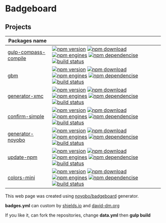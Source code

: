 # Badgeboard

## Projects

|Packages name                                                         |                                                                                                                                                                                                                                                                                                                                                                                                                                                                                                                                                                                                                                                     |
|----------------------------------------------------------------------|-----------------------------------------------------------------------------------------------------------------------------------------------------------------------------------------------------------------------------------------------------------------------------------------------------------------------------------------------------------------------------------------------------------------------------------------------------------------------------------------------------------------------------------------------------------------------------------------------------------------------------------------------------|
|[gulp-compass-compile](https://github.com/noyobo/gulp-compass-compile)|[![npm version](http://img.shields.io/npm/v/gulp-compass-compile.svg)](https://www.npmjs.org/package/gulp-compass-compile) [![npm download](http://img.shields.io/npm/dm/gulp-compass-compile.svg)](https://www.npmjs.org/package/gulp-compass-compile) [![npm engines](http://img.shields.io/node/v/gulp-compass-compile.svg)](https://www.npmjs.org/package/gulp-compass-compile) [![npm dependencise](https://david-dm.org/noyobo/gulp-compass-compile.svg)](https://david-dm.org/noyobo/gulp-compass-compile) [![build status](http://img.shields.io/travis/noyobo/gulp-compass-compile.svg)](https://travis-ci.org/noyobo/gulp-compass-compile) |
|[gbm](https://github.com/noyobo/gbm)                                  |[![npm version](http://img.shields.io/npm/v/gbm.svg)](https://www.npmjs.org/package/gbm) [![npm download](http://img.shields.io/npm/dm/gbm.svg)](https://www.npmjs.org/package/gbm) [![npm engines](http://img.shields.io/node/v/gbm.svg)](https://www.npmjs.org/package/gbm) [![npm dependencise](https://david-dm.org/noyobo/gbm.svg)](https://david-dm.org/noyobo/gbm) [![build status](http://img.shields.io/travis/noyobo/gbm.svg)](https://travis-ci.org/noyobo/gbm)                                                                                                                                                                           |
|[generator-xmc](https://github.com/noyobo/generator-xmc)              |[![npm version](http://img.shields.io/npm/v/generator-xmc.svg)](https://www.npmjs.org/package/generator-xmc) [![npm download](http://img.shields.io/npm/dm/generator-xmc.svg)](https://www.npmjs.org/package/generator-xmc) [![npm engines](http://img.shields.io/node/v/generator-xmc.svg)](https://www.npmjs.org/package/generator-xmc) [![npm dependencise](https://david-dm.org/noyobo/generator-xmc.svg)](https://david-dm.org/noyobo/generator-xmc) [![build status](http://img.shields.io/travis/noyobo/generator-xmc.svg)](https://travis-ci.org/noyobo/generator-xmc)                                                                       |
|[confirm-simple](https://github.com/noyobo/confirm-simple)            |[![npm version](http://img.shields.io/npm/v/confirm-simple.svg)](https://www.npmjs.org/package/confirm-simple) [![npm download](http://img.shields.io/npm/dm/confirm-simple.svg)](https://www.npmjs.org/package/confirm-simple) [![npm engines](http://img.shields.io/node/v/confirm-simple.svg)](https://www.npmjs.org/package/confirm-simple) [![npm dependencise](https://david-dm.org/noyobo/confirm-simple.svg)](https://david-dm.org/noyobo/confirm-simple) [![build status](http://img.shields.io/travis/noyobo/confirm-simple.svg)](https://travis-ci.org/noyobo/confirm-simple)                                                             |
|[generator-noyobo](https://github.com/noyobo/generator-noyobo)        |[![npm version](http://img.shields.io/npm/v/generator-noyobo.svg)](https://www.npmjs.org/package/generator-noyobo) [![npm download](http://img.shields.io/npm/dm/generator-noyobo.svg)](https://www.npmjs.org/package/generator-noyobo) [![npm engines](http://img.shields.io/node/v/generator-noyobo.svg)](https://www.npmjs.org/package/generator-noyobo) [![npm dependencise](https://david-dm.org/noyobo/generator-noyobo.svg)](https://david-dm.org/noyobo/generator-noyobo) [![build status](http://img.shields.io/travis/noyobo/generator-noyobo.svg)](https://travis-ci.org/noyobo/generator-noyobo)                                         |
|[update-npm](https://github.com/noyobo/update-npm)                    |[![npm version](http://img.shields.io/npm/v/update-npm.svg)](https://www.npmjs.org/package/update-npm) [![npm download](http://img.shields.io/npm/dm/update-npm.svg)](https://www.npmjs.org/package/update-npm) [![npm engines](http://img.shields.io/node/v/update-npm.svg)](https://www.npmjs.org/package/update-npm) [![npm dependencise](https://david-dm.org/noyobo/update-npm.svg)](https://david-dm.org/noyobo/update-npm) [![build status](http://img.shields.io/travis/noyobo/update-npm.svg)](https://travis-ci.org/noyobo/update-npm)                                                                                                     |
|[colors-mini](https://github.com/noyobo/colors)                       |[![npm version](http://img.shields.io/npm/v/colors-mini.svg)](https://www.npmjs.org/package/colors-mini) [![npm download](http://img.shields.io/npm/dm/colors-mini.svg)](https://www.npmjs.org/package/colors-mini) [![npm engines](http://img.shields.io/node/v/colors-mini.svg)](https://www.npmjs.org/package/colors-mini) [![npm dependencise](https://david-dm.org/noyobo/colors.svg)](https://david-dm.org/noyobo/colors) [![build status](http://img.shields.io/travis/noyobo/colors.svg)](https://travis-ci.org/noyobo/colors)                                                                                                               |

<footer>
  <p>This web page was created using <a href="https://github.com/noyobo/badgeboard">noyobo/badgeboard</a> generator.</p>
  <p><strong>badges.yml</strong>  can custom by <a href="http://shields.io/" target="_blank">shields.io</a> and <a href="https://david-dm.org/" target="_blank">david-dm.org</a></p>
  <p>If you like it, can fork the repositories, change <strong>data.yml</strong> then <strong>gulp build</strong></p>
</footer>